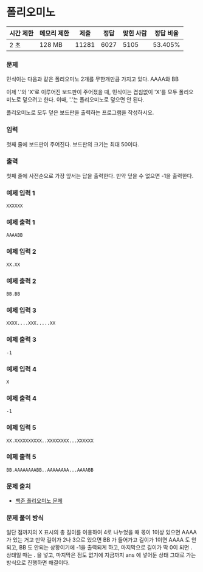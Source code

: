 # 폴리오미노
 
|시간 제한|	메모리 제한|	제출|	정답|	맞힌 사람|	정답 비율|
|----|--------|------|------|-------|----------|
|2 초|	128 MB|	11281|	6027|	5105|	53.405%|

### 문제

민식이는 다음과 같은 폴리오미노 2개를 무한개만큼 가지고 있다. AAAA와 BB

이제 '.'와 'X'로 이루어진 보드판이 주어졌을 때, 민식이는 겹침없이 'X'를 모두 폴리오미노로 덮으려고 한다. 이때, '.'는 폴리오미노로 덮으면 안 된다.

폴리오미노로 모두 덮은 보드판을 출력하는 프로그램을 작성하시오.

### 입력

첫째 줄에 보드판이 주어진다. 보드판의 크기는 최대 50이다.

### 출력

첫째 줄에 사전순으로 가장 앞서는 답을 출력한다. 만약 덮을 수 없으면 -1을 출력한다.


### 예제 입력 1 

```
XXXXXX
```

### 예제 출력 1 

```
AAAABB
```

### 예제 입력 2 

```
XX.XX
```

### 예제 출력 2 

```
BB.BB
```

### 예제 입력 3 

```
XXXX....XXX.....XX
```

### 예제 출력 3 

```
-1
```

### 예제 입력 4 

```
X
```

### 예제 출력 4 

```
-1
```

### 예제 입력 5 

```
XX.XXXXXXXXXX..XXXXXXXX...XXXXXX
```

### 예제 출력 5 

```
BB.AAAAAAAABB..AAAAAAAA...AAAABB
```

### 문제 출처

- [백준 폴리오미노 문제](https://www.acmicpc.net/problem/1343)

### 문제 풀이 방식

일단 점까지의 X 표시의 총 길이를 이용하여 4로 나누었을 때 몫이 1이상 있으면 AAAA 가 있는 거고 만약 길이가 2나 3으로 있으면 BB 가 들어가고 길이가 1이면 AAAA 도 안되고, BB 도 안되는 상황이기에 -1을 출력되게 하고, 마지막으로 길이가 딱 0이 되면 . 상태일 때는 . 을 넣고, 마지막은 점도 없기에 지금까지 ans 에 넣어둔 상태 그대로 가는 방식으로 진행하면 해결이다.
